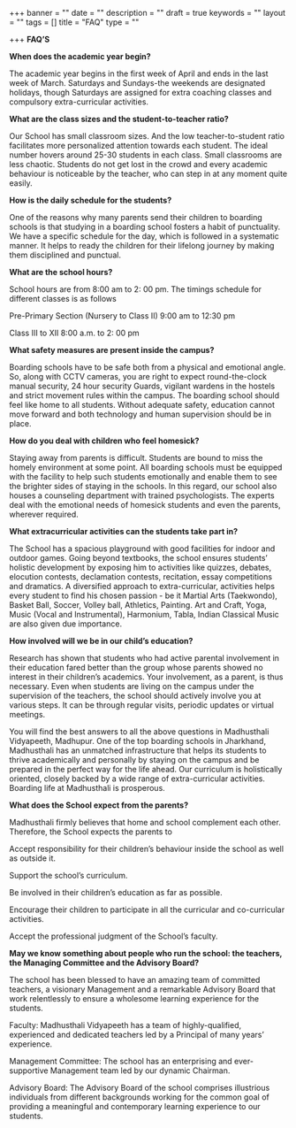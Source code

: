 +++
banner = ""
date = ""
description = ""
draft = true
keywords = ""
layout = ""
tags = []
title = "FAQ"
type = ""

+++
**FAQ’S** 

**When does the academic year begin?**

The academic year begins in the first week of April and ends in the last week of March. Saturdays and Sundays-the weekends are designated holidays, though Saturdays are assigned for extra coaching classes and compulsory extra-curricular activities.

**What are the class sizes and the student-to-teacher ratio?**

Our School has small classroom sizes. And the low teacher-to-student ratio facilitates more personalized attention towards each student. The ideal number hovers around 25-30 students in each class. Small classrooms are less chaotic. Students do not get lost in the crowd and every academic behaviour is noticeable by the teacher, who can step in at any moment quite easily.

**How is the daily schedule for the students?**

One of the reasons why many parents send their children to boarding schools is that studying in a boarding school fosters a habit of punctuality. We have a specific schedule for the day, which is followed in a systematic manner. It helps to ready the children for their lifelong journey by making them disciplined and punctual.

**What are the school hours?**

School hours are from 8:00 am to 2: 00 pm. The timings schedule for different classes is as follows

Pre-Primary Section (Nursery to Class II) 9:00 am to 12:30 pm

Class III to XII 8:00 a.m. to 2: 00 pm

**What safety measures are present inside the campus?**

Boarding schools have to be safe both from a physical and emotional angle. So, along with CCTV cameras, you are right to expect round-the-clock manual security, 24 hour security Guards, vigilant wardens in the hostels and strict movement rules within the campus. The boarding school should feel like home to all students. Without adequate safety, education cannot move forward and both technology and human supervision should be in place.

**How do you deal with children who feel homesick?**

Staying away from parents is difficult. Students are bound to miss the homely environment at some point. All boarding schools must be equipped with the facility to help such students emotionally and enable them to see the brighter sides of staying in the schools. In this regard, our school also houses a counseling department with trained psychologists. The experts deal with the emotional needs of homesick students and even the parents, wherever required.

**What extracurricular activities can the students take part in?**

The School has a spacious playground with good facilities for indoor and outdoor games. Going beyond textbooks, the school ensures students’ holistic development by exposing him to activities like quizzes, debates, elocution contests, declamation contests, recitation, essay competitions and dramatics. A diversified approach to extra-curricular, activities helps every student to find his chosen passion - be it Martial Arts (Taekwondo), Basket Ball, Soccer, Volley ball, Athletics, Painting. Art and Craft, Yoga, Music (Vocal and Instrumental), Harmonium, Tabla, Indian Classical Music are also given due importance.

**How involved will we be in our child’s education?**

Research has shown that students who had active parental involvement in their education fared better than the group whose parents showed no interest in their children’s academics. Your involvement, as a parent, is thus necessary. Even when students are living on the campus under the supervision of the teachers, the school should actively involve you at various steps. It can be through regular visits, periodic updates or virtual meetings.

You will find the best answers to all the above questions in Madhusthali Vidyapeeth, Madhupur. One of the top boarding schools in Jharkhand, Madhusthali has an unmatched infrastructure that helps its students to thrive academically and personally by staying on the campus and be prepared in the perfect way for the life ahead. Our curriculum is holistically oriented, closely backed by a wide range of extra-curricular activities. Boarding life at Madhusthali is prosperous.

**What does the School expect from the parents?**

Madhusthali firmly believes that home and school complement each other. Therefore, the School expects the parents to

Accept responsibility for their children’s behaviour inside the school as well as outside it.

Support the school’s curriculum.

Be involved in their children’s education as far as possible.

Encourage their children to participate in all the curricular and co-curricular activities.

Accept the professional judgment of the School’s faculty.

**May we know something about people who run the school: the teachers, the Managing Committee and the Advisory Board?**

The school has been blessed to have an amazing team of committed teachers, a visionary Management and a remarkable Advisory Board that work relentlessly to ensure a wholesome learning experience for the students.

Faculty: Madhusthali Vidyapeeth has a team of highly-qualified, experienced and dedicated teachers led by a Principal of many years’ experience.

Management Committee: The school has an enterprising and ever-supportive Management team led by our dynamic Chairman.

Advisory Board: The Advisory Board of the school comprises illustrious individuals from different backgrounds working for the common goal of providing a meaningful and contemporary learning experience to our students.